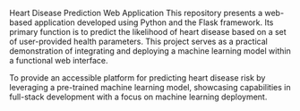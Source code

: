 
Heart Disease Prediction Web Application
This repository presents a web-based application developed using Python and the Flask framework. Its primary function is to predict the likelihood of heart disease based on a set of user-provided health parameters. This project serves as a practical demonstration of integrating and deploying a machine learning model within a functional web interface.

To provide an accessible platform for predicting heart disease risk by leveraging a pre-trained machine learning model, showcasing capabilities in full-stack development with a focus on machine learning deployment.

